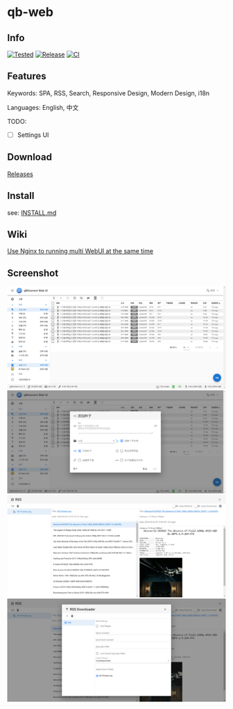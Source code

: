 # qb-web
## Info
[![Tested](https://img.shields.io/badge/Tested-qBittorrent%20≥%20v4.2.5-brightgreen)](#)
[![Release](https://img.shields.io/github/v/release/CzBiX/qb-web?include_prereleases)](https://github.com/CzBiX/qb-web/releases/latest)
[![CI](https://github.com/CzBiX/qb-web/workflows/CI/badge.svg)](https://github.com/CzBiX/qb-web/actions)

## Features
Keywords: SPA, RSS, Search, Responsive Design, Modern Design, i18n

Languages: English, 中文

TODO:
 - [ ] Settings UI

## Download

[Releases](https://github.com/CzBiX/qb-web/releases/latest)

## Install

see: [INSTALL.md](./INSTALL.md)

## Wiki

[Use Nginx to running multi WebUI at the same time](https://github.com/CzBiX/qb-web/wiki/Use-Nginx-to-running-multi-WebUI-at-the-same-time)

## Screenshot

![Main](./screenshot/main.png)
![Add Torrents](./screenshot/add-torrents.png)
![RSS](./screenshot/rss.png)
![RSS Rule](./screenshot/rss-rule.png)
